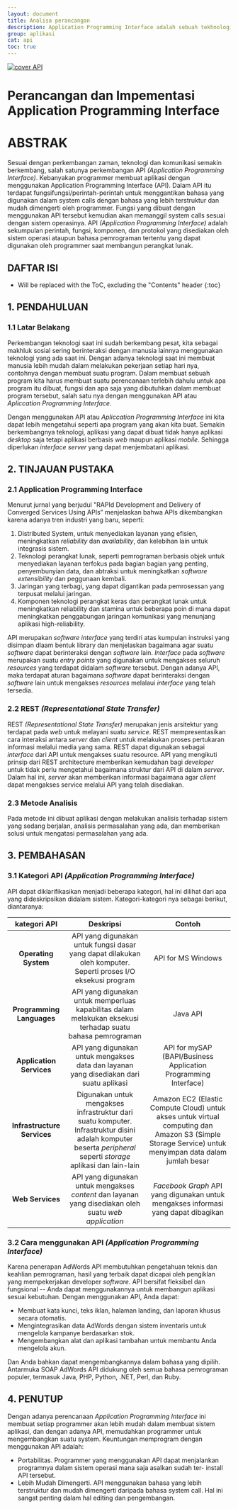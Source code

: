 ```yaml
---
layout: document
title: Analisa perancangan
description: Application Programming Interface adalah sebuah tekhnologi untuk memfasilitasi pertukaran informasi antara dua atau lebih aplikasi perangkat lunak. API adalah antarmuka virtual antara dua fungsi perangkat lunak yang saling bekerja sama, seperti antara sebuah *word processor* dengan *spreadsheet*. Sebuah API mendefinisikan bagaimana cara programmer memanfaatkan suatu fitur tertentu dari sebuah komputer. API tersedia untuk sistem windowing, sistem file, sistem basis data dan sistem jaringan.
group: aplikasi
cat: api
toc: true
---
```


[![cover API](/document/aplikasi/api/images/desain-dan-perancangan/analisaperancangan-api.png)](/document/aplikasi/api/images/desain-dan-perancangan/analisaperancangan-api.png)
# Perancangan dan Impementasi Application Programming Interface

# ABSTRAK
Sesuai dengan perkembangan zaman, teknologi dan komunikasi semakin berkembang, salah satunya perkembangan API *(Application Programming Interface)*. Kebanyakan programmer membuat aplikasi dengan menggunakan Application Programming Interface (API). Dalam API itu terdapat fungsifungsi/perintah-perintah untuk menggantikan bahasa yang digunakan dalam system calls dengan bahasa yang lebih terstruktur dan mudah dimengerti oleh programmer. Fungsi yang dibuat dengan menggunakan API tersebut kemudian akan memanggil system calls sesuai dengan sistem operasinya. API *(Application Programming Interface)* adalah sekumpulan perintah, fungsi, komponen, dan protokol yang disediakan oleh sistem operasi ataupun bahasa pemrograman tertentu yang dapat digunakan oleh programmer saat membangun perangkat lunak.

## DAFTAR ISI
* Will be replaced with the ToC, excluding the "Contents" header
{:toc}

## 1. PENDAHULUAN
### 1.1 Latar Belakang
Perkembangan teknologi saat ini sudah berkembang pesat, kita sebagai makhluk sosial sering berinteraksi dengan manusia lainnya menggunakan teknologi yang ada saat ini. Dengan adanya teknologi saat ini membuat manusia lebih mudah dalam melakukan pekerjaan setiap hari nya, contohnya dengan membuat suatu program. Dalam membuat sebuah program kita harus membuat suatu perencanaan terlebih dahulu untuk apa program itu dibuat, fungsi dan apa saja yang dibutuhkan dalam membuat program tersebut, salah satu nya dengan menggunakan API atau *Apliccation Programming Interface*.

Dengan menggunakan API atau  *Apliccation Programming Interface* ini kita dapat lebih mengetahui seperti apa program yang akan kita buat. Semakin berkembangnya teknologi, aplikasi yang dapat dibuat tidak hanya aplikasi *desktop* saja tetapi aplikasi berbasis *web* maupun aplikasi *mobile*. Sehingga diperlukan *interface server* yang dapat menjembatani aplikasi.

## 2. TINJAUAN PUSTAKA
### 2.1 Application Programming Interface
Menurut jurnal yang berjudul "RAPId Development and Delivery of Converged Services Using APIs” menjelaskan bahwa APIs dikembangkan karena adanya tren industri yang baru, seperti:
1. Distributed System, untuk menyediakan layanan yang efisien, meningkatkan *reliability* dan *availability*, dan kelebihan lain untuk integrasis sistem.
2. Teknologi perangkat lunak, seperti pemrograman berbasis objek untuk menyediakan layanan terfokus pada bagian bagian yang penting, penyembunyian data, dan abtraksi untuk meningkatkan *software extensibility* dan peggunaan kembali.
3. Jaringan yang terbagi, yang dapat digantikan pada pemrosessan yang terpusat melalui jaringan.
4. Komponen teknologi perangkat keras dan perangkat lunak untuk meningkatkan reliability dan stamina untuk beberapa poin di mana dapat meningkatkan penggabungan jaringan komunikasi yang menunjang aplikasi high-reliability.

API merupakan *software interface* yang terdiri atas kumpulan instruksi yang disimpan dlaam bentuk library dan menjelaskan bagaimana agar suatu *software* dapat berinteraksi dengan *software* lain. *Interface* pada *software* merupakan suatu *entry points* yang digunakan untuk mengakses seluruh *resources* yang terdapat didalam *software* tersebut. Dengan adanya API, maka terdapat aturan bagaimana *software* dapat berinteraksi dengan *software* lain untuk mengakses *resources* melalaui *interface* yang telah tersedia.

### 2.2 REST *(Representational State Transfer)*
REST *(Representational State Transfer)* merupakan jenis arsitektur yang terdapat pada *web* untuk melayani suatu *service*. REST mempresentasikan cara interaksi antara *server* dan *client* untuk melakukan proses pertukaran informasi melalui media yang sama. REST dapat digunakan sebagai *interface* dari API untuk mengakses suatu resource. API yang mengikuti prinsip dari REST architecture memberikan kemudahan bagi *developer* untuk tidak perlu mengetahui bagaimana struktur dari API di dalam *server*. Dalam hal ini, *server* akan memberikan informasi bagaimana agar *client* dapat mengakses service melalui API yang telah disediakan.

### 2.3 Metode Analisis
Pada metode ini dibuat aplikasi dengan melakukan analisis terhadap sistem yang sedang berjalan, analisis permasalahan yang ada, dan memberikan solusi untuk mengatasi permasalahan yang ada.

## 3. PEMBAHASAN
### 3.1 Kategori API *(Application Programming Interface)*
API dapat diklarifikasikan menjadi beberapa kategori, hal ini dilihat dari apa yang dideskripsikan didalam sistem. Kategori-kategori nya sebagai berikut, diantaranya:

|        kategori API         |                Deskripsi                 |                  Contoh                  |
| :-------------------------: | :--------------------------------------: | :--------------------------------------: |
|    **Operating System**     | API yang digunakan untuk fungsi dasar yang dapat dilakukan oleh komputer. Seperti proses I/O eksekusi program |            API for MS Windows            |
|  **Programming Languages**  | API yang digunakan untuk memperluas kapabilitas dalam melakukan eksekusi terhadap suatu bahasa pemrograman |                 Java API                 |
|  **Application Services**   | API yang digunakan untuk mengakses data dan layanan yang disediakan dari suatu aplikasi | API for mySAP (BAPI/Business Application Programming Interface) |
| **Infrastructure Services** | Digunakan untuk mengakses infrastruktur dari suatu komputer. Infrastruktur disini adalah komputer beserta *peripheral* seperti *storage* aplikasi dan lain-lain | Amazon EC2 (Elastic Compute Cloud) untuk akses untuk virtual computing dan Amazon S3 (Simple Storage Service) untuk menyimpan data dalam jumlah besar |
|      **Web Services**       | API yang digunakan untuk mengakses *content* dan layanan yang disediakan oleh suatu *web application* | *Facebook Graph* API yang digunakan untuk mengakses informasi yang dapat dibagikan |

### 3.2 Cara menggunakan API *(Application Programming Interface)*
Karena penerapan AdWords API membutuhkan pengetahuan teknis dan keahlian pemrograman, hasil yang terbaik dapat dicapai oleh pengiklan yang mempekerjakan developer *software*.
API bersifat fleksibel dan fungsional -- Anda dapat menggunakannya untuk membangun aplikasi sesuai kebutuhan. Dengan menggunakan API, Anda dapat:
* Membuat kata kunci, teks iklan, halaman landing, dan laporan khusus secara otomatis.
* Mengintegrasikan data AdWords dengan sistem inventaris untuk mengelola kampanye berdasarkan stok.
* Mengembangkan alat dan aplikasi tambahan untuk membantu Anda mengelola akun.

Dan Anda bahkan dapat mengembangkannya dalam bahasa yang dipilih. Antarmuka SOAP AdWords API didukung oleh semua bahasa pemrograman populer, termasuk Java, PHP, Python, .NET, Perl, dan Ruby.

## 4. PENUTUP
Dengan adanya perencanaan *Application Programming Interface* ini membuat setiap programmer akan lebih mudah dalam membuat sistem aplikasi, dan dengan adanya API, memudahkan programmer untuk mengembangkan suatu system.
Keuntungan memprogram dengan menggunakan API adalah:
* Portabilitas. Programmer yang menggunakan API dapat menjalankan programnya dalam sistem operasi mana saja asalkan sudah ter- install API tersebut.
* Lebih Mudah Dimengerti. API menggunakan bahasa yang lebih terstruktur dan mudah dimengerti daripada bahasa system call. Hal ini sangat penting dalam hal editing dan pengembangan.
